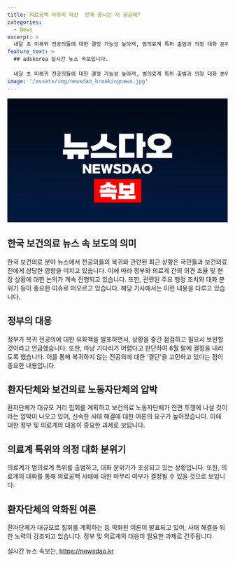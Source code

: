 ```yaml
---
title: 의료공백 마무리 확산  언제 끝나는 지 궁금해?
categories:
  - News
excerpt: >
  내달 초 미복귀 전공의들에 대한 결정 가능성 높아져, 범의료계 특위 출범과 의정 대화 분위기 고조 중. 의료공백 사태로 인한 행동에 대한 여론 악화하며, 환자와 보건의료 노동자들의 압박 강화. 정부와 의료계의 사태 해결을 위한 신속한 노력 예상. 의료계 특위 설치로 의정 대화 분위기 조성, 하지만 전공의들의 휴진 계획과 의대생들의 참여로 현 상황에서의 해결이 어려운 상황.
feature_text: >
  ## adskorea 실시간 뉴스 속보입니다.

  내달 초 미복귀 전공의들에 대한 결정 가능성 높아져, 범의료계 특위 출범과 의정 대화 분위기 고조 중. 의료공백 사태로 인한 행동에 대한 여론 악화하며, 환자와 보건의료 노동자들의 압박 강화. 정부와 의료계의 사태 해결을 위한 신속한 노력 예상. 의료계 특위 설치로 의정 대화 분위기 조성, 하지만 전공의들의 휴진 계획과 의대생들의 참여로 현 상황에서의 해결이 어려운 상황.
image: '/assets/img/newsdao_breakingnews.jpg'
---
```


<p><img src="/assets/img/newsdao_breakingnews.jpg" alt="adskorea 속보" /></p>

<h2 data-ke-size="size26">한국 보건의료 뉴스 속 보도의 의미</h2>

<p data-ke-size="size16">한국 보건의료 분야 뉴스에서 전공의들의 복귀와 관련된 최근 상황은 국민들과 보건의료진에게 상당한 영향을 미치고 있습니다. 이에 따라 정부와 의료계 간의 의견 조율 및 현장 상황에 대한 논의가 계속 진행되고 있습니다. 또한, 관련된 주요 행정 조치와 대화 분위기 등이 중요한 이슈로 떠오르고 있습니다. 해당 기사에서는 이런 내용을 다루고 있습니다.</p>

<h2 data-ke-size="size26">정부의 대응</h2>

<p data-ke-size="size16">정부가 복귀 전공의에 대한 유화책을 발표하면서, 상황을 중간 점검하고 필요시 보완할 것이라고 언급했습니다. 또한, 마냥 기다리기 어렵다고 판단하여 6월 말에 결정을 내리도록 했습니다. 이를 통해 복귀하지 않는 전공의에 대한 '결단'을 고민하고 있다는 점이 중요한 내용입니다.</p>

<h2 data-ke-size="size26">환자단체와 보건의료 노동자단체의 압박</h2>

<p data-ke-size="size16">환자단체가 대규모 거리 집회를 계획하고 보건의료 노동자단체가 전면 투쟁에 나설 것이라는 압박이 나오고 있어, 신속한 사태 해결에 대한 여론의 요구가 높아졌습니다. 이에 대한 정부 및 의료계의 대응이 중요한 과제로 보입니다.</p>

<h2 data-ke-size="size26">의료계 특위와 의정 대화 분위기</h2>

<p data-ke-size="size16">의료계가 범의료계 특위를 출범하고, 대화 분위기가 조성되고 있는 상황입니다. 또한, 의료계의 대화를 통해 의료공백 사태에 대한 마무리 여부가 결정될 수 있을 것으로 보입니다.</p>

<h2 data-ke-size="size26">환자단체의 악화된 여론</h2>

<p data-ke-size="size16">환자단체가 대규모로 집회를 계획하는 등 악화된 여론이 발표되고 있어, 사태 해결을 위한 노력이 강조되고 있습니다. 정부 및 의료계의 대응이 필요한 과제로 간주됩니다.</p>
실시간 뉴스 속보는, <a href="https://newsdao.kr" rel="dofollow">https://newsdao.kr</a>


